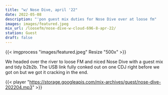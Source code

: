 ```yaml
---
title: "w/ Nose Dive, april '22"
date: 2022-05-08
description: "'pon guest mix duties for Nose Dive over at loose fm"
images: images/featured.jpeg
mix_url: /loosefm/nose-dive-w-cloud-696-8-apr-22/
station: Guest
draft: false
---
```


{{< imgprocess "images/featured.jpeg" Resize "500x" >}}

We headed over the river to loose FM and niced Nose Dive with a guest mix and tidy b2b2b. The USB link fully conked out on one CDJ right before we got on but we got it cracking in the end.

{{< player "https://storage.googleapis.com/mix-archives/guest/nose-dive-202204.mp3" >}}
